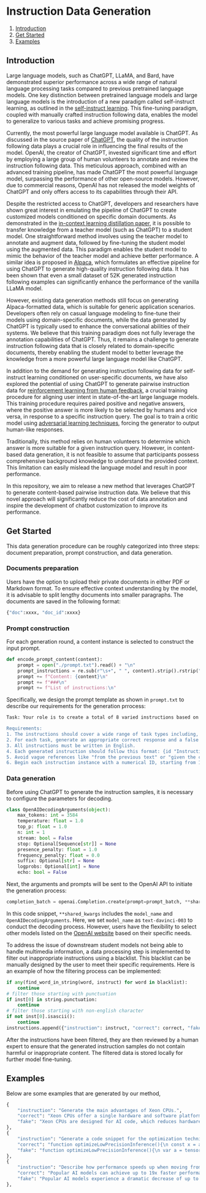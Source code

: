 Instruction Data Generation
======
1. [Introduction](#introduction)
2. [Get Started](#get-started)
3. [Examples](#examples)

## Introduction

Large language models, such as ChatGPT, LLaMA, and Bard, have demonstrated superior performance across a wide range of natural language processing tasks compared to previous pretrained language models. One key distinction between pretrained language models and large language models is the introduction of a new paradigm called self-instruct learning, as outlined in the [self-instruct learning](https://github.com/yizhongw/self-instruct). This fine-tuning paradigm, coupled with manually crafted instruction following data, enables the model to generalize to various tasks and achieve promising progress.

Currently, the most powerful large language model available is ChatGPT. As discussed in the source paper of [ChatGPT](https://arxiv.org/abs/2203.02155), the quality of the instruction following data plays a crucial role in influencing the final results of the model. OpenAI, the creator of ChatGPT, invested significant time and effort by employing a large group of human volunteers to annotate and review the instruction following data. This meticulous approach, combined with an advanced training pipeline, has made ChatGPT the most powerful language model, surpassing the performance of other open-source models. However, due to commercial reasons, OpenAI has not released the model weights of ChatGPT and only offers access to its capabilities through their API.

Despite the restricted access to ChatGPT, developers and researchers have shown great interest in emulating the pipeline of ChatGPT to create customized models conditioned on specific domain documents. As demonstrated in the [in-context learning distillation paper](https://arxiv.org/abs/2212.10670), it is possible to transfer knowledge from a teacher model (such as ChatGPT) to a student model. One straightforward method involves using the teacher model to annotate and augment data, followed by fine-tuning the student model using the augmented data. This paradigm enables the student model to mimic the behavior of the teacher model and achieve better performance. A similar idea is proposed in [Alpaca](https://github.com/tatsu-lab/stanford_alpaca), which formulates an effective pipeline for using ChatGPT to generate high-quality instruction following data. It has been shown that even a small dataset of 52K generated instruction following examples can significantly enhance the performance of the vanilla LLaMA model.

However, existing data generation methods still focus on generating Alpaca-formatted data, which is suitable for generic application scenarios. Developers often rely on casual language modeling to fine-tune their models using domain-specific documents, while the data generated by ChatGPT is typically used to enhance the conversational abilities of their systems. We believe that this training paradigm does not fully leverage the annotation capabilities of ChatGPT. Thus, it remains a challenge to generate instruction following data that is closely related to domain-specific documents, thereby enabling the student model to better leverage the knowledge from a more powerful large language model like ChatGPT.

In addition to the demand for generating instruction following data for self-instruct learning conditioned on user-specific documents, we have also explored the potential of using ChatGPT to generate pairwise instruction data for [reinforcement learning from human feedback](https://openai.com/research/learning-from-human-preferences), a crucial training procedure for aligning user intent in state-of-the-art large language models. This training procedure requires paired positive and negative answers, where the positive answer is more likely to be selected by humans and vice versa, in response to a specific instruction query. The goal is to train a critic model using [adversarial learning techniques](https://arxiv.org/abs/1707.06347), forcing the generator to output human-like responses.

Traditionally, this method relies on human volunteers to determine which answer is more suitable for a given instruction query. However, in content-based data generation, it is not feasible to assume that participants possess comprehensive background knowledge to understand the provided context. This limitation can easily mislead the language model and result in poor performance.

In this repository, we aim to release a new method that leverages ChatGPT to generate content-based pairwise instruction data. We believe that this novel approach will significantly reduce the cost of data annotation and inspire the development of chatbot customization to improve its performance.


## Get Started
This data generation procedure can be roughly categorized into three steps: document preparation, prompt construction, and data generation.

### Documents preparation
Users have the option to upload their private documents in either PDF or Markdown format. To ensure effective context understanding by the model, it is advisable to split lengthy documents into smaller paragraphs. The documents are saved in the following format:

 ```python
{"doc":xxxx, "doc_id":xxxx}
 ```

### Prompt construction
For each generation round, a content instance is selected to construct the input prompt.

```python
def encode_prompt_content(content):
    prompt = open("./prompt.txt").read() + "\n"
    prompt_instructions = re.sub(r"\s+", " ", content).strip().rstrip(":")
    prompt += f"Content: {content}\n"
    prompt += f"###\n"
    prompt += f"List of instructions:\n"
```

Specifically, we design the prompt template as shown in `prompt.txt` to describe our requirements for the generation prrocess:

```bash
Task: Your role is to create a total of 8 varied instructions based on the provided content to evaluate the language model's performance. These instructions will be given to a language model and we will evaluate the language model for completing the instructions.

Requirements:
1. The instructions should cover a wide range of task types including, but not limited to, open-ended generation, QA, classification, decision-making, code generation, etc.
2. For each task, generate an appropriate correct response and a false answer. 
3. All instructions must be written in English. 
4. Each generated instruction should follow this format: {id "Instruction:[content] Correct Answer:[answer] Fake Answer:[answer]" ###}. 
5. Avoid vague references like "from the previous text" or "given the content" in the instruction. Clearly state the required content in each instruction. 
6. Begin each instruction instance with a numerical ID, starting from 1. 
```

### Data generation
Before using ChatGPT to generate the instruction samples, it is necessary to configure the parameters for decoding.
```python
class OpenAIDecodingArguments(object):
    max_tokens: int = 3584
    temperature: float = 1.0
    top_p: float = 1.0
    n: int = 1
    stream: bool = False
    stop: Optional[Sequence[str]] = None
    presence_penalty: float = 1.0
    frequency_penalty: float = 0.0
    suffix: Optional[str] = None
    logprobs: Optional[int] = None
    echo: bool = False
```

Next, the arguments and prompts will be sent to the OpenAI API to initiate the generation process:
```python
completion_batch = openai.Completion.create(prompt=prompt_batch, **shared_kwargs)
```
In this code snippet, `**shared_kwargs` includes the `model_name` and `OpenAIDecodingArguments`. Here, we set `model_name` as `text-davinci-003` to conduct the decoding process. However, users have the flexibility to select other models listed on the [OpenAI website](https://platform.openai.com/docs/models/overview) based on their specific needs.

To address the issue of downstream student models not being able to handle multimedia information, a data processing step is implemented to filter out inappropriate instructions using a blacklist. This blacklist can be manually designed by the user to meet their specific requirements. Here is an example of how the filtering process can be implemented:
```python
if any(find_word_in_string(word, instruct) for word in blacklist):
    continue
# filter those starting with punctuation
if inst[0] in string.punctuation:
    continue
# filter those starting with non-english character
if not inst[0].isascii():
    continue
instructions.append({"instruction": instruct, "correct": correct, "fake": fake})
```
After the instructions have been filtered, they are then reviewed by a human expert to ensure that the generated instruction samples do not contain harmful or inappropriate content. The filtered data is stored locally for further model fine-tuning.


## Examples
Below are some examples that are generated by our method,
```python
{
    "instruction": "Generate the main advantages of Xeon CPUs.",
    "correct": "Xeon CPUs offer a single hardware and software platform from the data center to the factory floor and provide acceleration beyond expectations to meet service level agreements (SLAs).",
    "fake": "Xeon CPUs are designed for AI code, which reduces hardware cost."
},
{
    "instruction": "Generate a code snippet for the optimization technique of low precision inference.",
    "correct": "function optimizeLowPrecisionInference(){\n const x = accuracy + complexity;\n const y = model_updates * speed;\n return x/y; \n}",
    "fake": "function optimizeLowPrecisionInference(){\n var a = tensorflow + pytorch;\n return a}}"
},
{
    "instruction": "Describe how performance speeds up when moving from 3rd-gen to 4th-gen Intel Xeon processors using Intel AMX.",
    "correct": "Popular AI models can achieve up to 19x faster performance speeds when moving from 3rd Gen to 4th Gen Intel Xeon processors using Intel AMX.",
    "fake": "Popular AI models experience a dramatic decrease of up to 80% in performance speeds when moving from 3rd Gen to 4th Gen Intel Xeon processors using Intel AMX."
},
```
